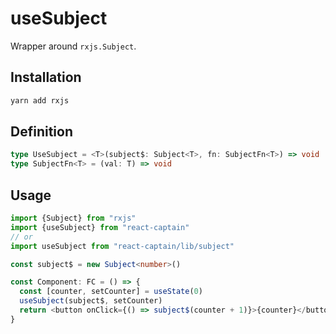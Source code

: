 # useSubject

Wrapper around `rxjs.Subject`.

## Installation

```bash
yarn add rxjs
```

## Definition

```typescript
type UseSubject = <T>(subject$: Subject<T>, fn: SubjectFn<T>) => void
type SubjectFn<T> = (val: T) => void
```

## Usage

```typescript
import {Subject} from "rxjs"
import {useSubject} from "react-captain"
// or
import useSubject from "react-captain/lib/subject"

const subject$ = new Subject<number>()

const Component: FC = () => {
  const [counter, setCounter] = useState(0)
  useSubject(subject$, setCounter)
  return <button onClick={() => subject$(counter + 1)}>{counter}</button>
}
```
